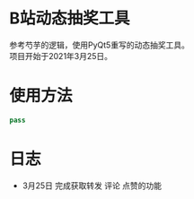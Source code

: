 # B站动态抽奖工具

参考芍芋的逻辑，使用PyQt5重写的动态抽奖工具。  
项目开始于2021年3月25日。  

# 使用方法
```python
pass
```

# 日志
- 3月25日 完成获取转发 评论 点赞的功能